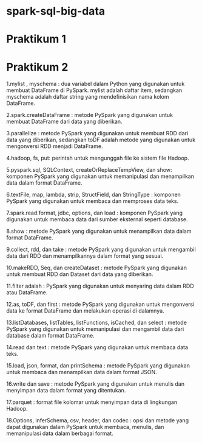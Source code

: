 # spark-sql-big-data

# Praktikum 1


# Praktikum 2

1.mylist , myschema : dua variabel dalam Python yang digunakan untuk membuat DataFrame di PySpark. mylist adalah daftar item, sedangkan myschema adalah daftar string yang mendefinisikan nama kolom DataFrame.


2.spark.createDataFrame : metode PySpark yang digunakan untuk membuat DataFrame dari data yang diberikan.

3.parallelize : metode PySpark yang digunakan untuk membuat RDD dari data yang diberikan, sedangkan toDF adalah metode yang digunakan untuk mengonversi RDD menjadi DataFrame.

4.hadoop, fs, put: perintah untuk mengunggah file ke sistem file Hadoop.

5.pyspark.sql, SQLContext, createOrReplaceTempView, dan show: komponen PySpark yang digunakan untuk memanipulasi dan menampilkan data dalam format DataFrame.

6.textFile, map, lambda, strip, StructField, dan StringType : komponen PySpark yang digunakan untuk membaca dan memproses data teks.

7.spark.read.format, jdbc, options, dan load : komponen PySpark yang digunakan untuk membaca data dari sumber eksternal seperti database.

8.show : metode PySpark yang digunakan untuk menampilkan data dalam format DataFrame.

9.collect, rdd, dan take : metode PySpark yang digunakan untuk mengambil data dari RDD dan menampilkannya dalam format yang sesuai.

10.makeRDD, Seq, dan createDataset : metode PySpark yang digunakan untuk membuat RDD dan Dataset dari data yang diberikan.

11.filter adalah : PySpark yang digunakan untuk menyaring data dalam RDD atau DataFrame.

12.as, toDF, dan first : metode PySpark yang digunakan untuk mengonversi data ke format DataFrame dan melakukan operasi di dalamnya.

13.listDatabases, listTables, listFunctions, isCached, dan select : metode PySpark yang digunakan untuk memanipulasi dan mengambil data dari database dalam format DataFrame.

14.read dan text : metode PySpark yang digunakan untuk membaca data teks.

15.load, json, format, dan printSchema : metode PySpark yang digunakan untuk membaca dan menampilkan data dalam format JSON.

16.write dan save : metode PySpark yang digunakan untuk menulis dan menyimpan data dalam format yang ditentukan.

17.parquet : format file kolomar untuk menyimpan data di lingkungan Hadoop.

18.Options, inferSchema, csv, header, dan codec : opsi dan metode yang dapat digunakan dalam PySpark untuk membaca, menulis, dan memanipulasi data dalam berbagai format.
